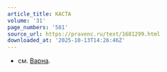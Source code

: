 ```yaml
---
article_title: КАСТА
volume: '31'
page_numbers: '581'
source_url: https://pravenc.ru/text/1681299.html
downloaded_at: '2025-10-13T14:26:46Z'
---
```


- см. [Варна](https://pravenc.ru/text/Варна.html).
